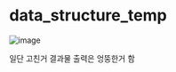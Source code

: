# data_structure_temp
![image](https://user-images.githubusercontent.com/101182303/230651274-2094617a-d71b-4213-b024-133caec8217b.png)

일단 고친거 결과물 출력은 엉뚱한거 함
